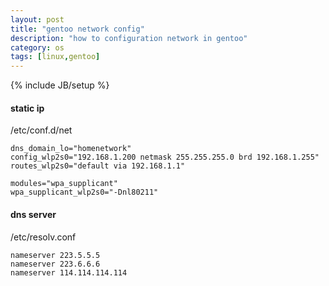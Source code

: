 ```yaml
---
layout: post
title: "gentoo network config"
description: "how to configuration network in gentoo"
category: os
tags: [linux,gentoo]
---
```

{% include JB/setup %}

#### static ip
/etc/conf.d/net

    dns_domain_lo="homenetwork"
    config_wlp2s0="192.168.1.200 netmask 255.255.255.0 brd 192.168.1.255"
    routes_wlp2s0="default via 192.168.1.1"

    modules="wpa_supplicant"
    wpa_supplicant_wlp2s0="-Dnl80211"

#### dns server
/etc/resolv.conf

    nameserver 223.5.5.5
    nameserver 223.6.6.6
    nameserver 114.114.114.114

